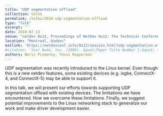 ```yaml
---
title: "UDP segmentation offload"
collection: talks
permalink: /talks/2018-udp-segmentation-offload
type: "Talk"
excerpt: ''
date: 2018-07-13
venue: "netdev 0x12, Proceedings of NetDev 0x12: The Technical Conference on Linux Networking"
location: "Montreal, Quebec"
extlink: 'https://netdevconf.info/0x12/session.html?udp-segmentation-offload'
#citation: 'Your Name, You. (2009). &quot;Paper Title Number 1.&quot; <i>Journal 1</i>. 1(1).'
authors: Boris Pismenny, Yossi Kupperman
---
```


UDP segmentation was recently introduced to the Linux kernel. Even though this
is a new netdev features, some existing devices (e.g. ixgbe, ConnectX-4, and
ConnectX-5) may be able to support it.

In this talk, we will present our efforts towards supporting UDP segmentation
offload with existing devices.  The limitations we have encountered. How we
overcome these limitations. Finally, we suggest potential improvements to the
Linux networking stack to generalize our work and make driver development
easier.
